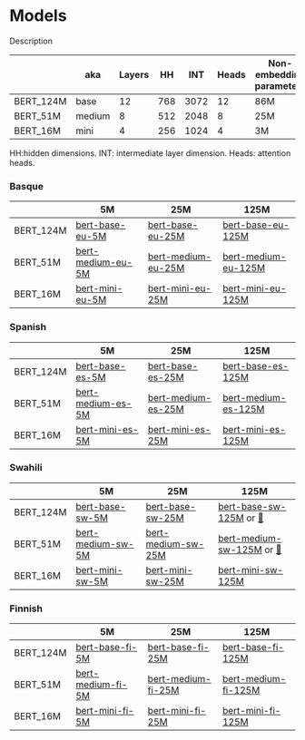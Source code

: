 # Models

Description

|           | aka    | Layers | HH     | INT  | Heads | Non-embedding parameters | Parameters |
|-----------|--------|--------|--------|------|-------|--------------------------|------------|
| BERT_124M | base   | 12     | 768    | 3072 | 12    | 86M                      | 124M       |
| BERT_51M  | medium | 8      | 512    | 2048 | 8     | 25M                      | 51M        |
| BERT_16M  | mini   | 4      | 256    | 1024 | 4     | 3M                       | 16M        |

HH:hidden dimensions. INT: intermediate layer dimension. Heads: attention heads.

### Basque

|            |   5M                             |   25M                             |   125M                                |
|------------|----------------------------------|-----------------------------------|---------------------------------------|
| BERT_124M  |  [bert-base-eu-5M](https://storage.googleapis.com/elhuyar/low-scaling-laws/models/bert_base_eu_5M.tar.gz)  |  [bert-base-eu-25M](https://storage.googleapis.com/elhuyar/low-scaling-laws/models/bert_base_eu_25M.tar.gz)  |   [bert-base-eu-125M](https://storage.googleapis.com/elhuyar/low-scaling-laws/models/bert_base_eu_125M.tar.gz) |
| BERT_51M   |  [bert-medium-eu-5M](https://storage.googleapis.com/elhuyar/low-scaling-laws/models/bert_medium_eu_5M.tar.gz)  |  [bert-medium-eu-25M](https://storage.googleapis.com/elhuyar/low-scaling-laws/models/bert_medium_eu_25M.tar.gz)  |   [bert-medium-eu-125M](https://storage.googleapis.com/elhuyar/low-scaling-laws/models/bert_medium_eu_125M.tar.gz) |
| BERT_16M   | [bert-mini-eu-5M](https://storage.googleapis.com/elhuyar/low-scaling-laws/models/bert_mini_eu_5M.tar.gz)  |  [bert-mini-eu-25M](https://storage.googleapis.com/elhuyar/low-scaling-laws/models/bert_mini_eu_25M/pytorch_model.bin)  |   [bert-mini-eu-125M](https://storage.googleapis.com/elhuyar/low-scaling-laws/models/bert_mini_eu_125M.tar.gz) |

### Spanish

|            |   5M                             |   25M                             |   125M                                |
|------------|----------------------------------|-----------------------------------|---------------------------------------|
| BERT_124M  |  [bert-base-es-5M](https://storage.googleapis.com/elhuyar/low-scaling-laws/models/bert_base_es_5M.tar.gz)  |  [bert-base-es-25M](https://storage.googleapis.com/elhuyar/low-scaling-laws/models/bert_base_es_25M.tar.gz)  |   [bert-base-es-125M](https://storage.googleapis.com/elhuyar/low-scaling-laws/models/bert_base_es_125M.tar.gz) |
| BERT_51M   |  [bert-medium-es-5M](https://storage.googleapis.com/elhuyar/low-scaling-laws/models/bert_medium_es_5M.tar.gz)  |  [bert-medium-es-25M](https://storage.googleapis.com/elhuyar/low-scaling-laws/models/bert_medium_es_25M.tar.gz)  |   [bert-medium-es-125M](https://storage.googleapis.com/elhuyar/low-scaling-laws/models/bert_medium_es_125M.tar.gz) |
| BERT_16M   | [bert-mini-es-5M](https://storage.googleapis.com/elhuyar/low-scaling-laws/models/bert_mini_es_5M.tar.gz)  |  [bert-mini-es-25M](https://storage.googleapis.com/elhuyar/low-scaling-laws/models/bert_mini_es_25M.tar.gz)  |   [bert-mini-es-125M](https://storage.googleapis.com/elhuyar/low-scaling-laws/models/bert_mini_es_125M.tar.gz) |

### Swahili

|            |   5M                             |   25M                             |   125M                                |
|------------|----------------------------------|-----------------------------------|---------------------------------------|
| BERT_124M  |  [bert-base-sw-5M](https://storage.cloud.google.com/elhuyar/low-scaling-laws/models/bert_base_sw_5M/pytorch_model.bin)  |  [bert-base-sw-25M](https://storage.cloud.google.com/elhuyar/low-scaling-laws/models/bert_base_sw_25M/pytorch_model.bin)  |   [bert-base-sw-125M](https://storage.cloud.google.com/elhuyar/low-scaling-laws/models/bert_base_sw_125M/pytorch_model.bin) or [🤗](https://huggingface.co/datasets/orai-nlp/bert-base-sw) |
| BERT_51M   |  [bert-medium-sw-5M](https://storage.cloud.google.com/elhuyar/low-scaling-laws/models/bert_medium_sw_5M/pytorch_model.bin)  |  [bert-medium-sw-25M](https://storage.cloud.google.com/elhuyar/low-scaling-laws/models/bert_medium_sw_25M/pytorch_model.bin)  |   [bert-medium-sw-125M](https://storage.cloud.google.com/elhuyar/low-scaling-laws/models/bert_medium_sw_125M/pytorch_model.bin) or [🤗](https://huggingface.co/datasets/orai-nlp/bert-medium-sw) |
| BERT_16M   | [bert-mini-sw-5M](https://storage.cloud.google.com/elhuyar/low-scaling-laws/models/bert_mini_sw_5M/pytorch_model.bin)  |  [bert-mini-sw-25M](https://storage.cloud.google.com/elhuyar/low-scaling-laws/models/bert_mini_sw_25M/pytorch_model.bin)  |   [bert-mini-sw-125M](https://storage.cloud.google.com/elhuyar/low-scaling-laws/models/bert_mini_sw_125M/pytorch_model.bin) |

### Finnish

|            |   5M                             |   25M                             |   125M                                |
|------------|----------------------------------|-----------------------------------|---------------------------------------|
| BERT_124M  |  [bert-base-fi-5M](https://storage.cloud.google.com/elhuyar/low-scaling-laws/models/bert_base_fi_5M/pytorch_model.bin)  |  [bert-base-fi-25M](https://storage.cloud.google.com/elhuyar/low-scaling-laws/models/bert_base_fi_25M/pytorch_model.bin)  |   [bert-base-fi-125M](https://storage.cloud.google.com/elhuyar/low-scaling-laws/models/bert_base_fi_125M/pytorch_model.bin) |
| BERT_51M   |  [bert-medium-fi-5M](https://storage.cloud.google.com/elhuyar/low-scaling-laws/models/bert_medium_fi_5M/pytorch_model.bin)  |  [bert-medium-fi-25M](https://storage.cloud.google.com/elhuyar/low-scaling-laws/models/bert_medium_fi_25M/pytorch_model.bin)  |   [bert-medium-fi-125M](https://storage.cloud.google.com/elhuyar/low-scaling-laws/models/bert_medium_fi_125M/pytorch_model.bin) |
| BERT_16M   | [bert-mini-fi-5M](https://storage.cloud.google.com/elhuyar/low-scaling-laws/models/bert_mini_fi_5M/pytorch_model.bin)  |  [bert-mini-fi-25M](https://storage.cloud.google.com/elhuyar/low-scaling-laws/models/bert_mini_fi_25M/pytorch_model.bin)  |   [bert-mini-fi-125M](https://storage.cloud.google.com/elhuyar/low-scaling-laws/models/bert_mini_fi_125M/pytorch_model.bin) |
